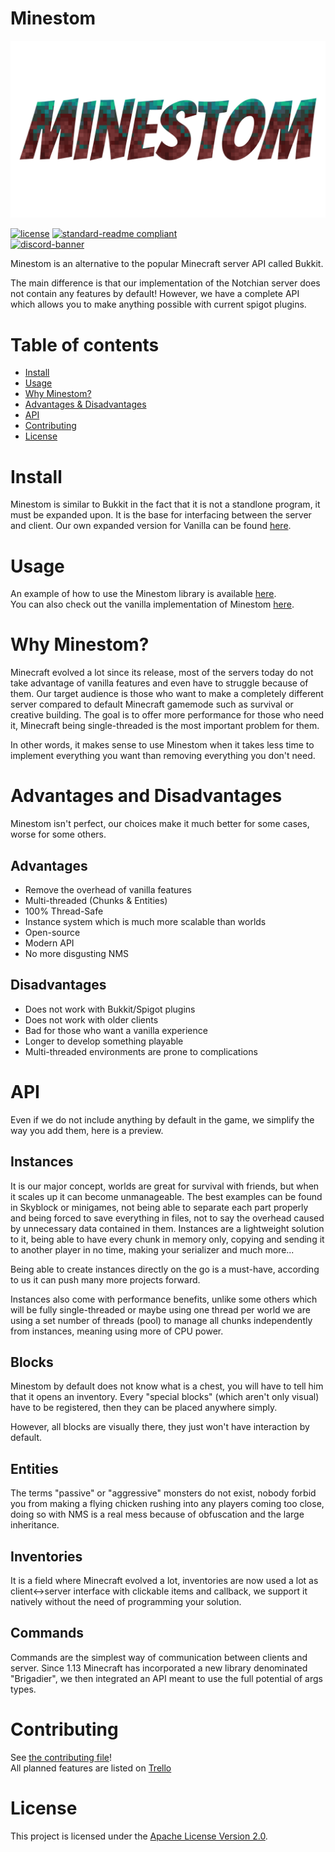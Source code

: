 # Minestom
![banner](banner.png)

[![license](https://img.shields.io/github/license/Minestom/Minestom.svg)](../LICENSE)
[![standard-readme compliant](https://img.shields.io/badge/readme%20style-standard-brightgreen.svg?style=flat-square)](https://github.com/RichardLitt/standard-readme)  
[![discord-banner](https://discordapp.com/api/guilds/706185253441634317/widget.png?style=banner2)](https://discord.gg/pkFRvqB)

Minestom is an alternative to the popular Minecraft server API called Bukkit.


The main difference is that our implementation of the Notchian server does not contain any features by default!
However, we have a complete API which allows you to make anything possible with current spigot plugins.

# Table of contents
- [Install](#install)
- [Usage](#usage)
- [Why Minestom?](#why-minestom)
- [Advantages & Disadvantages](#advantages-and-disadvantages)
- [API](#api)
- [Contributing](#contributing)
- [License](#license)

# Install
Minestom is similar to Bukkit in the fact that it is not a standlone program, it must be expanded upon.
It is the base for interfacing between the server and client.
Our own expanded version for Vanilla can be found [here](https://github.com/Minestom/VanillaReimplementation).

# Usage
An example of how to use the Minestom library is available [here](src/main/java/fr/themode/demo).  
You can also check out the vanilla implementation of Minestom [here](https://github.com/Minestom/VanillaReimplementation).

# Why Minestom?
Minecraft evolved a lot since its release, most of the servers today do not take advantage of vanilla features and even have to struggle because of them. Our target audience is those who want to make a completely different server compared to default Minecraft gamemode such as survival or creative building.
The goal is to offer more performance for those who need it, Minecraft being single-threaded is the most important problem for them.

In other words, it makes sense to use Minestom when it takes less time to implement everything you want than removing everything you don't need.

# Advantages and Disadvantages
Minestom isn't perfect, our choices make it much better for some cases, worse for some others.

## Advantages
* Remove the overhead of vanilla features
* Multi-threaded (Chunks & Entities)
* 100% Thread-Safe
* Instance system which is much more scalable than worlds
* Open-source
* Modern API
* No more disgusting NMS

## Disadvantages
* Does not work with Bukkit/Spigot plugins
* Does not work with older clients
* Bad for those who want a vanilla experience
* Longer to develop something playable
* Multi-threaded environments are prone to complications

# API
Even if we do not include anything by default in the game, we simplify the way you add them, here is a preview.

## Instances
It is our major concept, worlds are great for survival with friends, but when it scales up it can become unmanageable. The best examples can be found in Skyblock or minigames, not being able to separate each part properly and being forced to save everything in files, not to say the overhead caused by unnecessary data contained in them. Instances are a lightweight solution to it, being able to have every chunk in memory only, copying and sending it to another player in no time, making your serializer and much more...

Being able to create instances directly on the go is a must-have, according to us it can push many more projects forward.

Instances also come with performance benefits, unlike some others which will be fully single-threaded or maybe using one thread per world we are using a set number of threads (pool) to manage all chunks independently from instances, meaning using more of CPU power.

## Blocks
Minestom by default does not know what is a chest, you will have to tell him that it opens an inventory. 
Every "special blocks" (which aren't only visual) have to be registered, then they can be placed anywhere simply.

However, all blocks are visually there, they just won't have interaction by default.

## Entities
The terms "passive" or "aggressive" monsters do not exist, nobody forbid you from making a flying chicken rushing into any players coming too close, doing so with NMS is a real mess because of obfuscation and the large inheritance.

## Inventories
It is a field where Minecraft evolved a lot, inventories are now used a lot as client<->server interface with clickable items and callback, we support it natively without the need of programming your solution.

## Commands
Commands are the simplest way of communication between clients and server. Since 1.13 Minecraft has incorporated a new library denominated "Brigadier", we then integrated an API meant to use the full potential of args types.

# Contributing
See [the contributing file](CONTRIBUTING.md)!  
All planned features are listed on [Trello](https://trello.com/b/4ysvj5hT/minestom)

# License
This project is licensed under the [Apache License Version 2.0](../LICENSE).


